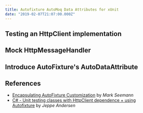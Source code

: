 ```yaml
---
title: Autofixture AutoMoq Data Attributes for xUnit
date: "2019-02-07T21:07:00.000Z"
---
```


## Testing an HttpClient implementation

## Mock HttpMessageHandler

## Introduce AutoFixture's AutoDataAttribute

## References

- [Encapsulating AutoFixture Customization](http://blog.ploeh.dk/2011/03/18/EncapsulatingAutoFixtureCustomizations/) by _Mark Seemann_
- [C# - Unit testing classes with HttpClient dependence + using Autofixture](https://www.nocture.dk/2013/05/21/csharp-unit-testing-classes-with-httpclient-dependence-using-autofixture/) by _Jeppe Andersen_

